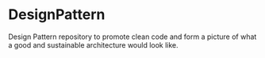 # DesignPattern
Design Pattern repository to promote clean code and form a picture of what a good and sustainable architecture would look like.
